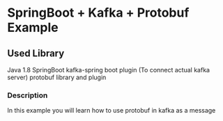# SpringBoot + Kafka + Protobuf Example

## Used Library
Java 1.8
SpringBoot
kafka-spring boot plugin (To connect actual kafka server)
protobuf library and plugin

### Description
In this example you will learn how to use protobuf in kafka as a message
 

